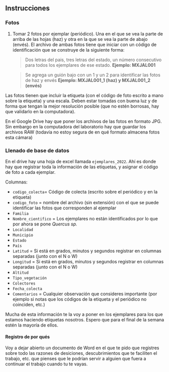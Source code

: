 ## Instrucciones

### Fotos

1. Tomar 2 fotos por ejemplar (periódico). Una en el que se vea la parte de arriba de las hojas (haz) y otra en la que se vea la parte de abajo (envés). El archivo de ambas fotos tiene que iniciar con un código de identificación que se construye de la siguiente forma:
   > Dos letras del pais, tres letras del estado, un número consecutivo para todos los ejemplares de ese estado. 
    > **Ejemplo: MXJAL001**

   > Se agrega un guión bajo con un 1 y un 2 para identificar las fotos de haz y envés
    > **Ejemplo: MXJAL001_1 (haz) y MXJAL001_2 (envés)**

Las fotos tienen que incluir la etiqueta (con el código de foto escrito a mano sobre la etiqueta) y una escala. Deben estar tomadas con buena luz y de forma que tengan la mejor resolución posible (que no estén borrosas, hay que validarlo en la computadora). 

En el Google Drive hay que poner los archivos de las fotos en formato JPG. Sin embargo en la computadora del laboratorio hay que guardar los archivos RAW (todavía no estoy segura de en qué formato almacena fotos esta cámara)
   
### Llenado de base de datos

En el drive hay una hoja de excel llamada ``ejemplares_2022``. Ahí es donde hay que registrar toda la información de las etiquetas, y asignar el código de foto a cada ejemplar. 

Columnas:

- ``codigo_colecta``= Código de colecta (escrito sobre el periódico y en la etiqueta)
- ``codigo_foto`` = nombre del archivo (sin extensión) con el que se puede identificar las fotos que corresponden al ejemplar
- ``Familia`` 
- ``Nombre_cientifico`` = Los ejemplares no están identificados por lo que por ahora se pone _Quercus sp._ 
- ``Localidad``
- ``Municipio`` 
- ``Estado``
- ``País`` 
- ``Latitud`` = Si está en grados, minutos y segundos registrar en columnas separadas (junto con el N o W)
- ``Longitud`` = Si está en grados, minutos y segundos registrar en columnas separadas (junto con el N o W)
- ``Altitud`` 
- ``Tipo_vegetación``
- ``Colectores``
- ``Fecha_colecta``
- ``Comentarios`` = Cualquier observación que consideres importante (por ejemplo si notas que los códigos de la etiqueta y el periódico no coinciden, etc.)

Mucha de esta información te la voy a poner en los ejemplares para los que estamos haciendo etiquetas nosotros. Espero que para el final de la semana estén la mayoría de ellos.

#### Registro de por qués 

Voy a dejar abierto un documento de Word en el que te pido que registres sobre todo las razones de desiciones, descubrimientos que te faciliten el trabajo, etc. que pienses que le podrían servir a alguien que fuera a continuar el trabajo cuando tu te vayas. 